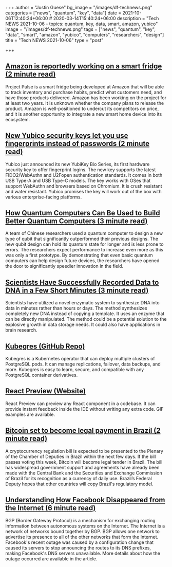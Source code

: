 +++
author = "Justin Guese"
bg_image = "/images/df-technews.png"
categories = ["news", "quantum", "key", "data"]
date = 2021-10-06T12:40:24+06:00 # 2020-03-14T15:40:24+06:00
description = "Tech NEWS 2021-10-06 - topics: quantum, key, data, smart, amazon, yubico"
image = "/images/df-technews.png"
tags = ["news", "quantum", "key", "data", "smart", "amazon", "yubico", "computers", "researchers", "design"]
title = "Tech NEWS 2021-10-06"
type = "post"

+++

## [Amazon is reportedly working on a smart fridge (2 minute read)](https://www.theverge.com/2021/10/5/22711240/amazon-smart-fridge-cameras-go-stores)

Project Pulse is a smart fridge being developed at Amazon that will be able to track inventory and purchase habits, predict what customers need, and have those products delivered. Amazon has been working on the project for at least two years. It is unknown whether the company plans to release the product. Amazon is well-positioned to undercut its competitors on price, and it is another opportunity to integrate a new smart home device into its ecosystem.

## [New Yubico security keys let you use fingerprints instead of passwords (2 minute read)](https://arstechnica.com/gadgets/2021/10/new-yubico-security-keys-let-you-use-fingerprints-instead-of-passwords/)

Yubico just announced its new YubiKey Bio Series, its first hardware security key to offer fingerprint logins. The new key supports the latest FIDO2/WebAuthn and U2Fopen authentication standards. It comes in both USB Type-A and USB Type-C models. The key works with OSes that support WebAuthn and browsers based on Chromium. It is crush resistant and water resistant. Yubico promises the key will work out of the box with various enterprise-facing platforms.

## [How Quantum Computers Can Be Used to Build Better Quantum Computers (3 minute read)](https://singularityhub.com/2021/10/04/how-quantum-computers-can-be-used-to-build-better-quantum-computers/)

A team of Chinese researchers used a quantum computer to design a new type of qubit that significantly outperformed their previous designs. The new qubit design can hold its quantum state for longer and is less prone to errors. The researchers expect performance to increase even more as this was only a first prototype. By demonstrating that even basic quantum computers can help design future devices, the researchers have opened the door to significantly speedier innovation in the field.

## [Scientists Have Successfully Recorded Data to DNA in a Few Short Minutes (3 minute read)](https://interestingengineering.com/scientists-have-successfully-recorded-data-to-dna-in-a-few-short-minutes)

Scientists have utilized a novel enzymatic system to synthesize DNA into data in minutes rather than hours or days. The method synthesizes completely new DNA instead of copying a template. It uses an enzyme that can be directly manipulated. The method could be a potential solution to the explosive growth in data storage needs. It could also have applications in brain research.

## [Kubegres (GitHub Repo)](https://github.com/reactive-tech/kubegres)

Kubegres is a Kubernetes operator that can deploy multiple clusters of PostgreSQL pods. It can manage replications, failover, data backups, and more. Kubegres is easy to learn, secure, and compatible with any PostgreSQL container derivatives.

## [React Preview (Website)](https://www.npmjs.com/package/@reactpreview/cli)

React Preview can preview any React component in a codebase. It can provide instant feedback inside the IDE without writing any extra code. GIF examples are available.

## [Bitcoin set to become legal payment in Brazil (2 minute read)](https://finance.yahoo.com/news/bitcoin-set-become-legal-payment-154644863.html)

A cryptocurrency regulation bill is expected to be presented to the Plenary of the Chamber of Deputies in Brazil within the next few days. If the bill passes voting this week, Bitcoin will become legal tender in Brazil. The bill has widespread government support and agreements have already been made with the Central Bank and the Securities and Exchange Commission of Brazil for its recognition as a currency of daily use. Brazil’s Federal Deputy hopes that other countries will copy Brazil's regulatory model.

## [Understanding How Facebook Disappeared from the Internet (6 minute read)](https://blog.cloudflare.com/october-2021-facebook-outage/)

BGP (Border Gateway Protocol) is a mechanism for exchanging routing information between autonomous systems on the Internet. The Internet is a network of networks bound together by BGP. BGP allows one network to advertise its presence to all of the other networks that form the Internet. Facebook's recent outage was caused by a configuration change that caused its servers to stop announcing the routes to its DNS prefixes, making Facebook's DNS servers unavailable. More details about how the outage occurred are available in the article.

